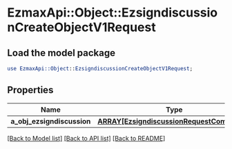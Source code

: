 # EzmaxApi::Object::EzsigndiscussionCreateObjectV1Request

## Load the model package
```perl
use EzmaxApi::Object::EzsigndiscussionCreateObjectV1Request;
```

## Properties
Name | Type | Description | Notes
------------ | ------------- | ------------- | -------------
**a_obj_ezsigndiscussion** | [**ARRAY[EzsigndiscussionRequestCompound]**](EzsigndiscussionRequestCompound.md) |  | 

[[Back to Model list]](../README.md#documentation-for-models) [[Back to API list]](../README.md#documentation-for-api-endpoints) [[Back to README]](../README.md)


